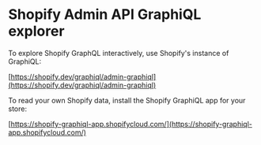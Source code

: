 # Shopify Admin API GraphiQL explorer

To explore Shopify GraphQL interactively, use Shopify's instance of GraphiQL:

[https://shopify.dev/graphiql/admin-graphiql](https://shopify.dev/graphiql/admin-graphiql)

To read your own Shopify data, install the Shopify GraphiQL app for your store:

[https://shopify-graphiql-app.shopifycloud.com/](https://shopify-graphiql-app.shopifycloud.com/)

<figure><img src="../../../.gitbook/assets/Screenshot 2025-07-12 at 3.11.59 PM.png" alt=""><figcaption></figcaption></figure>
